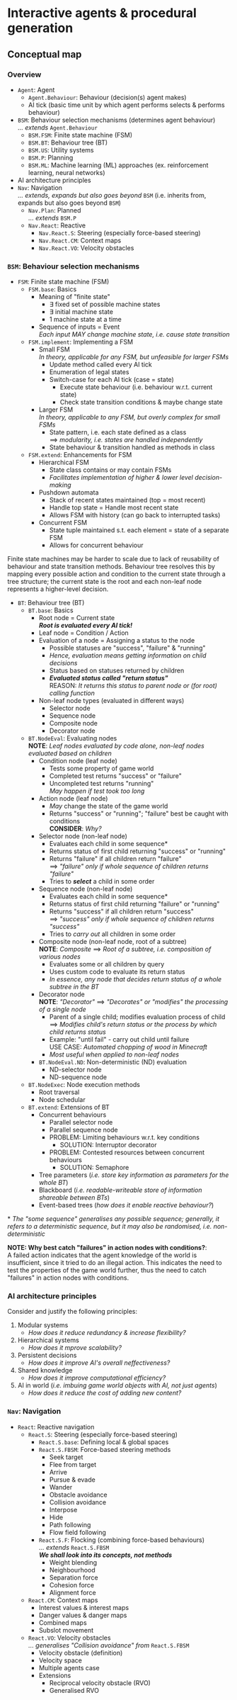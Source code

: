 # Interactive agents & procedural generation

## Conceptual map
### Overview
- `Agent`: Agent
     - `Agent.Behaviour`: Behaviour (decision(s) agent makes)
     - AI tick (basic time unit by which agent performs selects & performs behaviour)
- `BSM`: Behaviour selection mechanisms (determines agent behaviour) <br> _... extends_ `Agent.Behaviour`
    - `BSM.FSM`: Finite state machine (FSM)
    - `BSM.BT`: Behaviour tree (BT)
    - `BSM.US`: Utility systems
    - `BSM.P`: Planning
    - `BSM.ML`: Machine learning (ML) approaches (ex. reinforcement learning, neural networks)
- AI architecture principles
- `Nav`: Navigation <br> _... extends, expands but also goes beyond_ `BSM` (i.e. inherits from, expands but also goes beyond `BSM`)
    - `Nav.Plan`: Planned <br> _... extends_ `BSM.P`
    - `Nav.React`: Reactive
        - `Nav.React.S`: Steering (especially force-based steering)
        - `Nav.React.CM`: Context maps
        - `Nav.React.VO`: Velocity obstacles

### `BSM`: Behaviour selection mechanisms
- `FSM`: Finite state machine (FSM)
    - `FSM.base`: Basics
        - Meaning of "finite state"
            - $\exists$ fixed set of possible machine states
            - $\exists$ initial machine state
            - 1 machine state at a time
        - Sequence of inputs = Event <br> _Each input MAY change machine state, i.e. cause state transition_
    - `FSM.implement`: Implementing a FSM
        - Small FSM <br> _In theory, applicable for any FSM, but unfeasible for larger FSMs_
            - Update method called every AI tick
            - Enumeration of legal states
            - Switch-case for each AI tick (case = state)
                - Execute state behaviour (i.e. behaviour w.r.t. current state)
                - Check state transition conditions & maybe change state
        - Larger FSM <br> _In theory, applicable to any FSM, but overly complex for small FSMs_
            - State pattern, i.e. each state defined as a class <br> $\implies$ _modularity, i.e. states are handled independently_
            - State behaviour & transition handled as methods in class
    - `FSM.extend`: Enhancements for FSM
        - Hierarchical FSM
            - State class contains or may contain FSMs
            - _Facilitates implementation of higher & lower level decision-making_
        - Pushdown automata
            - Stack of recent states maintained (top = most recent)
            - Handle top state = Handle most recent state
            - Allows FSM with history (can go back to interrupted tasks)
        - Concurrent FSM
            - State tuple maintained s.t. each element = state of a separate FSM
            - Allows for concurrent behaviour

Finite state machines may be harder to scale due to lack of reusability of behaviour and state transition methods. Behaviour tree resolves this by mapping every possible action and condition to the current state through a tree structure; the current state is the root and each non-leaf node represents a higher-level decision.

- `BT`: Behaviour tree (BT)
    - `BT.base`: Basics
        - Root node = Current state <br> **_Root is evaluated every AI tick!_**
        - Leaf node = Condition / Action
        - Evaluation of a node = Assigning a status to the node
            - Possible statuses are "success", "failure" & "running"
            - _Hence, evaluation means getting information on child decisions_
            - Status based on statuses returned by children
            - **_Evaluated status called "return status"_** <br> REASON: _It returns this status to parent node or (for root) calling function_
        - Non-leaf node types (evaluated in different ways)
            - Selector node
            - Sequence node
            - Composite node
            - Decorator node
    - `BT.NodeEval`: Evaluating nodes <br> **NOTE**: _Leaf nodes evaluated by code alone, non-leaf nodes evaluated based on children_
        - Condition node (leaf node)
            - Tests some property of game world
            - Completed test returns "success" or "failure"
            - Uncompleted test returns "running" <br> _May happen if test took too long_
        - Action node (leaf node)
            - _May_ change the state of the game world
            - Returns "success" or "running"; "failure" best be caught with conditions <br> **CONSIDER**: _Why?_
        - Selector node (non-leaf node)
            - Evaluates each child in some sequence\*
            - Returns status of first child returning "success" or "running"
            - Returns "failure" if all children return "failure" <br> $\implies$ _"failure" only if whole sequence of children returns "failure"_
            - Tries to **_select_** a child in some order
        - Sequence node (non-leaf node)
            - Evaluates each child in some sequence\*
            - Returns status of first child returning "failure" or "running"
            - Returns "success" if all children return "success" <br> $\implies$ _"success" only if whole sequence of children returns "success"_
            - Tries to _carry out_ all children in some order
        - Composite node (non-leaf node, root of a subtree) <br> **NOTE**: _Composite_ $\implies$ _Root of a subtree, i.e. composition of various nodes_
            - Evaluates some or all children by query
            - Uses custom code to evaluate its return status
            - _In essence, any node that decides return status of a whole subtree in the BT_
        - Decorator node <br> **NOTE**: _"Decorator"_ $\implies$ _"Decorates" or "modifies" the processing of a single node_
            - Parent of a single child; modifies evaluation process of child <br> $\implies$ _Modifies child's return status or the process by which child returns status_
            - Example: "until fail" - carry out child until failure <br> USE CASE: _Automated chopping of wood in Minecraft_
            - _Most useful when applied to non-leaf nodes_
        - `BT.NodeEval.ND`: Non-deterministic (ND) evaluation
            - ND-selector node
            - ND-sequence node
    - `BT.NodeExec`: Node execution methods
        - Root traversal
        - Node schedular
    - `BT.extend`: Extensions of BT
        - Concurrent behaviours
            - Parallel selector node
            - Parallel sequence node
            - PROBLEM: Limiting behaviours w.r.t. key conditions
                - SOLUTION: Interruptor decorator
            - PROBLEM: Contested resources between concurrent behaviours
                - SOLUTION: Semaphore
        - Tree parameters (_i.e. store key information as parameters for the whole BT_)
        - Blackboard (_i.e. readable-writeable store of information shareable between BTs_)
        - Event-based trees (_how does it enable reactive behaviour?_)

\* _The "some sequence" generalises any possible sequence; generally, it refers to a deterministic sequence, but it may also be randomised, i.e. non-deterministic_

**NOTE: Why best catch "failures" in action nodes with conditions?**: <br> A failed action indicates that the agent knowledge of the world is insufficient, since it tried to do an illegal action. This indicates the need to test the properties of the game world further, thus the need to catch "failures" in action nodes with conditions.

### AI architecture principles
Consider and justify the following principles:

1. Modular systems
    - _How does it reduce redundancy & increase flexibility?_
2. Hierarchical systems
    - _How does it mprove scalability?_
3. Persistent decisions
    - _How does it improve AI's overall neffectiveness?_
4. Shared knowledge
    - _How does it improve computational efficiency?_
5. AI in world (_i.e. imbuing game world objects with AI, not just agents_)
    - _How does it reduce the cost of adding new content?_

### `Nav`: Navigation
- `React`: Reactive navigation
     - `React.S`: Steering (especially force-based steering)
          - `React.S.base`: Defining local & global spaces
          - `React.S.FBSM`: Force-based steering methods
               - Seek target
               - Flee from target
               - Arrive
               - Pursue & evade
               - Wander
               - Obstacle avoidance
               - Collision avoidance
               - Interpose
               - Hide
               - Path following
               - Flow field following
          - `React.S.F`: Flocking (combining force-based behaviours) <br> _... extends_ `React.S.FBSM` <br> **_We shall look into its concepts, not methods_**
               - Weight blending
               - Neighbourhood
               - Separation force
               - Cohesion force
               - Alignment force
     - `React.CM`: Context maps
          - Interest values & interest maps
          - Danger values & danger maps
          - Combined maps
          - Subslot movement
     - `React.VO`: Velocity obstacles <br> _... generalises "Collision avoidance" from_ `React.S.FBSM`
          - Velocity obstacle (definition)
          - Velocity space
          - Multiple agents case
          - Extensions
               - Reciprocal velocity obstacle (RVO)
               - Generalised RVO
